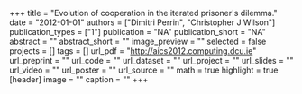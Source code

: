 +++
title = "Evolution of cooperation in the iterated prisoner's dilemma."
date = "2012-01-01"
authors = ["Dimitri Perrin", "Christopher J Wilson"]
publication_types = ["1"]
publication = "NA"
publication_short = "NA"
abstract = ""
abstract_short = ""
image_preview = ""
selected = false
projects = []
tags = []
url_pdf = "http://aics2012.computing.dcu.ie"
url_preprint = ""
url_code = ""
url_dataset = ""
url_project = ""
url_slides = ""
url_video = ""
url_poster = ""
url_source = ""
math = true
highlight = true
[header]
image = ""
caption = ""
+++
